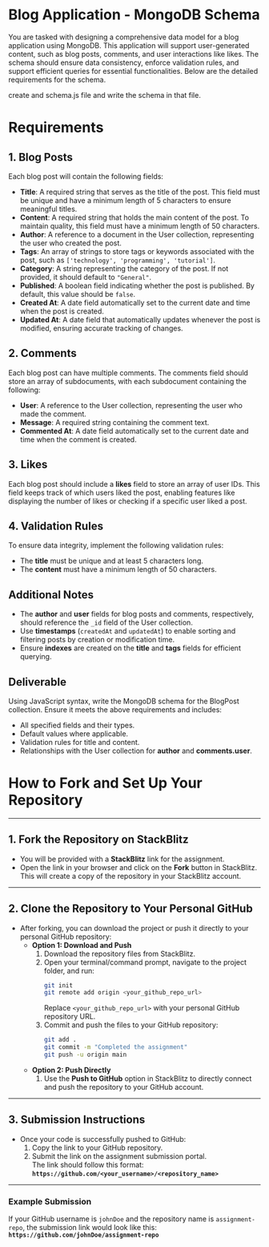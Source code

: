 # **Blog Application - MongoDB Schema**

You are tasked with designing a comprehensive data model for a blog application using MongoDB. This application will support user-generated content, such as blog posts, comments, and user interactions like likes. The schema should ensure data consistency, enforce validation rules, and support efficient queries for essential functionalities. Below are the detailed requirements for the schema.

create and schema.js file and write the schema in that file.

# **Requirements**

## 1. Blog Posts

Each blog post will contain the following fields:

- **Title**: A required string that serves as the title of the post. This field must be unique and have a minimum length of 5 characters to ensure meaningful titles.
- **Content**: A required string that holds the main content of the post. To maintain quality, this field must have a minimum length of 50 characters.
- **Author**: A reference to a document in the User collection, representing the user who created the post.
- **Tags**: An array of strings to store tags or keywords associated with the post, such as `['technology', 'programming', 'tutorial']`.
- **Category**: A string representing the category of the post. If not provided, it should default to `"General"`.
- **Published**: A boolean field indicating whether the post is published. By default, this value should be `false`.
- **Created At**: A date field automatically set to the current date and time when the post is created.
- **Updated At**: A date field that automatically updates whenever the post is modified, ensuring accurate tracking of changes.

## 2. Comments

Each blog post can have multiple comments. The comments field should store an array of subdocuments, with each subdocument containing the following:

- **User**: A reference to the User collection, representing the user who made the comment.
- **Message**: A required string containing the comment text.
- **Commented At**: A date field automatically set to the current date and time when the comment is created.

## 3. Likes

Each blog post should include a **likes** field to store an array of user IDs. This field keeps track of which users liked the post, enabling features like displaying the number of likes or checking if a specific user liked a post.

## 4. Validation Rules

To ensure data integrity, implement the following validation rules:

- The **title** must be unique and at least 5 characters long.
- The **content** must have a minimum length of 50 characters.

## Additional Notes

- The **author** and **user** fields for blog posts and comments, respectively, should reference the `_id` field of the User collection.
- Use **timestamps** (`createdAt` and `updatedAt`) to enable sorting and filtering posts by creation or modification time.
- Ensure **indexes** are created on the **title** and **tags** fields for efficient querying.

## Deliverable

Using JavaScript syntax, write the MongoDB schema for the BlogPost collection. Ensure it meets the above requirements and includes:

- All specified fields and their types.
- Default values where applicable.
- Validation rules for title and content.
- Relationships with the User collection for **author** and **comments.user**.

# **How to Fork and Set Up Your Repository**

---

## **1. Fork the Repository on StackBlitz**

- You will be provided with a **StackBlitz** link for the assignment.
- Open the link in your browser and click on the **Fork** button in StackBlitz.  
  This will create a copy of the repository in your StackBlitz account.

---

## **2. Clone the Repository to Your Personal GitHub**

- After forking, you can download the project or push it directly to your personal GitHub repository:
  - **Option 1: Download and Push**
    1. Download the repository files from StackBlitz.
    2. Open your terminal/command prompt, navigate to the project folder, and run:
       ```bash
       git init
       git remote add origin <your_github_repo_url>
       ```
       Replace `<your_github_repo_url>` with your personal GitHub repository URL.
    3. Commit and push the files to your GitHub repository:
       ```bash
       git add .
       git commit -m "Completed the assignment"
       git push -u origin main
       ```
  - **Option 2: Push Directly**
    1. Use the **Push to GitHub** option in StackBlitz to directly connect and push the repository to your GitHub account.

---

## **3. Submission Instructions**

- Once your code is successfully pushed to GitHub:
  1. Copy the link to your GitHub repository.
  2. Submit the link on the assignment submission portal.  
     The link should follow this format:  
     **`https://github.com/<your_username>/<repository_name>`**

---

### **Example Submission**

If your GitHub username is `johnDoe` and the repository name is `assignment-repo`, the submission link would look like this:  
**`https://github.com/johnDoe/assignment-repo`**
